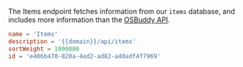 The Items endpoint fetches information from our `items` database, and includes more information than the [OSBuddy API](https://rsbuddy.com/osbuddy).

```toml
name = 'Items'
description = '{{domain}}/api/items'
sortWeight = 1000000
id = 'e406b470-820a-4ed2-ad82-a40adf4f7969'
```
